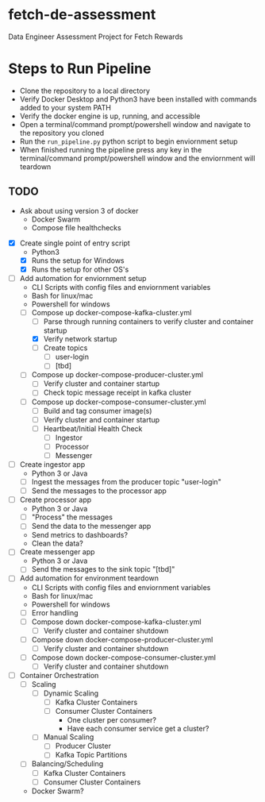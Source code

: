 # fetch-de-assessment
 Data Engineer Assessment Project for Fetch Rewards

# Steps to Run Pipeline
- Clone the repository to a local directory
- Verify Docker Desktop and Python3 have been installed with commands added to your system PATH
- Verify the docker engine is up, running, and accessible
- Open a terminal/command prompt/powershell window and navigate to the repository you cloned
- Run the `run_pipeline.py` python script to begin enviornment setup
- When finished running the pipeline press any key in the terminal/command prompt/powershell window and the enviornment will teardown

## TODO
- Ask about using version 3 of docker
    - Docker Swarm
    - Compose file healthchecks
- [x] Create single point of entry script
    - Python3
    - [x] Runs the setup for Windows
    - [x] Runs the setup for other OS's
- [ ] Add automation for enviornment setup
    - CLI Scripts with config files and enviornment variables
    - Bash for linux/mac
    - Powershell for windows
    - [ ] Compose up docker-compose-kafka-cluster.yml
        - [ ] Parse through running containers to verify cluster and container startup
        - [x] Verify network startup
        - [ ] Create topics
            - [ ] user-login
            - [ ] \[tbd\]
    - [ ] Compose up docker-compose-producer-cluster.yml
        - [ ] Verify cluster and container startup
        - [ ] Check topic message receipt in kafka cluster
    - [ ] Compose up docker-compose-consumer-cluster.yml
        - [ ] Build and tag consumer image\(s\)
        - [ ] Verify cluster and container startup
        - [ ] Heartbeat/Initial Health Check
            - [ ] Ingestor
            - [ ] Processor
            - [ ] Messenger
- [ ] Create ingestor app
    - Python 3 or Java
    - [ ] Ingest the messages from the producer topic "user-login"
    - [ ] Send the messages to the processor app
- [ ] Create processor app
    - Python 3 or Java
    - [ ] "Process" the messages
    - [ ] Send the data to the messenger app
    - Send metrics to dashboards?
    - Clean the data?
- [ ] Create messenger app
    - Python 3 or Java
    - [ ] Send the messages to the sink topic "\[tbd\]"
- [ ] Add automation for environment teardown
    - CLI Scripts with config files and enviornment variables
    - Bash for linux/mac
    - Powershell for windows
    - [ ] Error handling
    - [ ] Compose down docker-compose-kafka-cluster.yml
        - [ ] Verify cluster and container shutdown
    - [ ] Compose down docker-compose-producer-cluster.yml
        - [ ] Verify cluster and container shutdown
    - [ ] Compose down docker-compose-consumer-cluster.yml
        - [ ] Verify cluster and container shutdown
- [ ] Container Orchestration
    - [ ] Scaling
        - [ ] Dynamic Scaling
            - [ ] Kafka Cluster Containers
            - [ ] Consumer Cluster Containers
                - One cluster per consumer?
                - Have each consumer service get a cluster?
        - [ ] Manual Scaling
            - [ ] Producer Cluster
            - [ ] Kafka Topic Partitions
    - [ ] Balancing/Scheduling
        - [ ] Kafka Cluster Containers
        - [ ] Consumer Cluster Containers
    - Docker Swarm?
